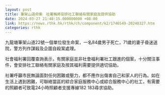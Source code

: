 ```yaml
---
layout: post
title: 筆架山道命案　社署稱將安排社工聯絡有關家庭及提供協助
date: 2024-03-27 21:48:15.000000000 +08:00
link: https://news.rthk.hk/rthk/ch/component/k2/1746549-20240327.htm
categories: rthk
---
```


九龍塘筆架山道22號一個單位發生命案，一名84歲男子死亡，71歲的妻子昏迷送院，警方列作謀殺及企圖自殺案處理。

社會福利署回覆查詢表示，有關家庭並非社會福利署社工跟進的個案，十分關注事件，會安排社工聯絡有關家庭及按其福利需要提供適切協助。

社署呼籲市民無論面對任何困難或壓力，都不應作出傷害自己和家人的行為。如在生活上遇到困難，可聯絡當區的綜合家庭服務中心或綜合服務中心的社工，有需要的照顧者可致電24小時照顧者支援專線182 183尋求協助。
